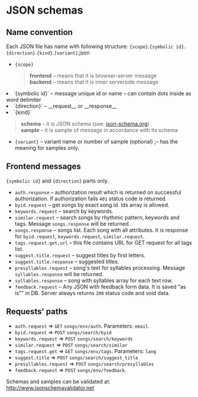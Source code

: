 # JSON schemas
## Name convention
Each JSON file has name with following structure:
    `{scope}`.`{symbolic id}`.`{direction}`.`{kind}`.`[variant]`.json
- `{scope}`
  
  > __frontend__ &ndash; means that it is browser-server message  
  > __backend__ &ndash; means that it is inner serverside message
  
<li>`{symbolic id}` &ndash; message unique id or name&nbsp;&ndash; can contain dots inside as word delimiter
<li>`{direction}` &ndash; __request__ or __response__
<li>`{kind}`
  
  > __schema__ &ndash; it is JSON schema (see: [json-schema.org](http://json-schema.org))  
  > __sample__ &ndash; it is sample of message in accordance with its schema
  
- `{variant}` &ndash; variant name or number of sample (optional) ;&ndash; has the meaning for samples only.

## Frontend messages
`{symbolic id}` and `{direction}` parts only.
- `auth.response`  &ndash; authorization result which is returned on successful authorization. If authorization fails `401` status code is returned.
- `byid.request` &ndash; get songs by exact song id. Ids array is allowed.
- `keywords.request` &ndash; search by keywords.
- `similar.request` &ndash; search songs by rhythmic pattern, keywords and tags. Message `songs.response` will be returned.
- `songs.response` &ndash; songs list. Each song with all attributes.
It is response for `byid.request`, `keywords.request`, `similar.request`.
- `tags.request.get.url` &ndash; this file contains URL for GET request for all tags list.
- `suggest.title.request` &ndash; suggest titles by first letters.
- `suggest.title.response` &ndash; suggested titles.
- `presyllables.request` &ndash; song's text for syllables processing. Message `syllables.response` will be returned.
- `syllables.response` &ndash; song with syllables array for each text row.
- `feedback.request` &ndash; Any JSON with feedback form data. It is saved "as is"" in DB. Server always returns `200` status code and void data.

## Requests' paths
- `auth.request` &rArr; `GET` `songs/env/auth`. Parameters: `email`.
- `byid.request` &rArr; `POST` `songs/search/byid`
- `keywords.request` &rArr; `POST` `songs/search/keywords`
- `similar.request` &rArr; `POST` `songs/search/similar`
- `tags.request.get` &rArr; `GET` `songs/env/tags`. Parameters: `lang`
- `suggest.title` &rArr; `POST` `songs/search/suggest_title`
- `presyllables.request` &rArr; `POST` `songs/search/presyllables`
- `feedback.request` &rArr; `POST` `songs/env/feedback`.

Schemas and samples can be validated at: http://www.jsonschemavalidator.net
